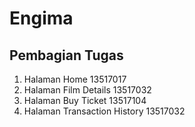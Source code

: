 # Engima

## Pembagian Tugas

1. Halaman Home 13517017
2. Halaman Film Details 13517032
3. Halaman Buy Ticket 13517104
4. Halaman Transaction History 13517032
